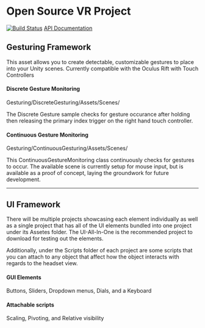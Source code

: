 # Open Source VR Project 
[![Build Status](https://travis-ci.org/os-vr/OSVR-Senior-Project.svg?branch=master)](https://travis-ci.org/os-vr/OSVR-Senior-Project)
[API Documentation](https://os-vr.github.io/OSVR-Senior-Project/api/index.html)

## Gesturing Framework
This asset allows you to create detectable, customizable gestures to place into your Unity scenes. Currently compatible with the Oculus Rift with Touch Controllers

#### Discrete Gesture Monitoring
Gesturing/DiscreteGesturing/Assets/Scenes/

The Discrete Gesture sample checks for gesture occurance after holding then releasing the primary index trigger on the right hand touch controller.

#### Continuous Gesture Monitoring
Gesturing/ContinuousGesturing/Assets/Scenes/

This ContinuousGestureMonitoring class continuously checks for gestures to occur. The available scene is currently setup for mouse input, but is available as a proof of concept, laying the groundwork for future development.

<hr>

## UI Framework
There will be multiple projects showcasing each element individually as well as a single project that has all of the UI elements bundled into one project under its Assetes folder. The UI-All-In-One is the recommended project to download for testing out the elements.

Additionally, under the Scripts folder of each project are some scripts that you can attach to any object that affect how the object interacts with regards to the headset view.

#### GUI Elements
Buttons, Sliders, Dropdown menus, Dials, and a Keyboard

#### Attachable scripts
Scaling, Pivoting, and Relative visibility

